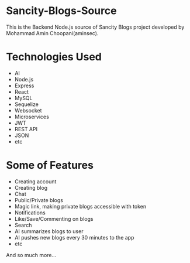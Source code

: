 # Sancity-Blogs-Source
This is the Backend Node.js source of Sancity Blogs project developed by Mohammad Amin Choopani(aminsec).

# Technologies Used
- AI 
- Node.js
- Express
- React
- MySQL
- Sequelize
- Websocket
- Microservices
- JWT
- REST API
- JSON
- etc


# Some of Features
- Creating account
- Creating blog
- Chat
- Public/Private blogs
- Magic link, making private blogs accessible with token
- Notifications
- Like/Save/Commenting on blogs
- Search
- AI summarizes blogs to user
- AI pushes new blogs every 30 minutes to the app
- etc

And so much more...
